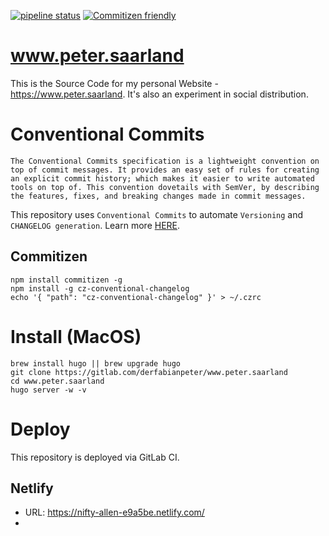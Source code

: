 [![pipeline status](https://gitlab.com/derfabianpeter/www.peter.saarland/badges/master/pipeline.svg)](https://gitlab.com/derfabianpeter/www.peter.saarland/commits/master)
[![Commitizen friendly](https://img.shields.io/badge/commitizen-friendly-brightgreen.svg)](http://commitizen.github.io/cz-cli/)

# www.peter.saarland
This is the Source Code for my personal Website - https://www.peter.saarland. It's also an experiment in social distribution.

# Conventional Commits
```
The Conventional Commits specification is a lightweight convention on top of commit messages. It provides an easy set of rules for creating an explicit commit history; which makes it easier to write automated tools on top of. This convention dovetails with SemVer, by describing the features, fixes, and breaking changes made in commit messages.
```

This repository uses `Conventional Commits` to automate `Versioning` and `CHANGELOG generation`. Learn more [HERE](https://www.conventionalcommits.org/en/v1.0.0/).

## Commitizen
```
npm install commitizen -g
npm install -g cz-conventional-changelog
echo '{ "path": "cz-conventional-changelog" }' > ~/.czrc
```

# Install (MacOS)
```
brew install hugo || brew upgrade hugo
git clone https://gitlab.com/derfabianpeter/www.peter.saarland
cd www.peter.saarland
hugo server -w -v
```

# Deploy
This repository is deployed via GitLab CI.

## Netlify
- URL: https://nifty-allen-e9a5be.netlify.com/
- 